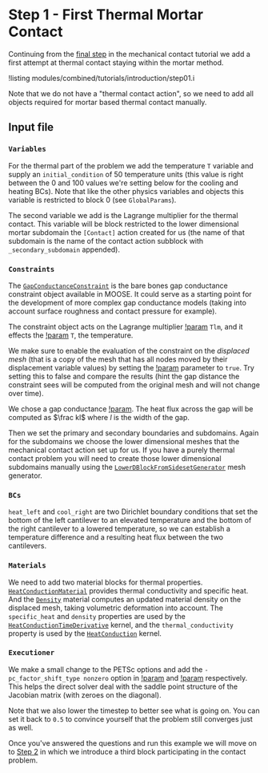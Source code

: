 # Step 1 - First Thermal Mortar Contact

Continuing from the [final step](contact/tutorials/introduction/step02.md) in
the mechanical contact tutorial we add a first attempt at thermal contact
staying within the mortar method.

!listing modules/combined/tutorials/introduction/step01.i

Note that we do not have a "thermal contact action", so we need to add all
objects required for mortar based thermal contact manually.

## Input file

### `Variables`

For the thermal part of the problem we add the temperature `T` variable and supply an
`initial_condition` of 50 temperature units (this value is right between the 0
and 100 values we're setting below for the cooling and heating BCs). Note that
like the other physics variables and objects this variable is restricted to
block 0 (see `GlobalParams`).

The second variable we add is the Lagrange multiplier for the thermal contact.
This variable will be block restricted to the lower dimensional mortar subdomain
the `[Contact]` action created for us (the name of that subdomain is the name of
the contact action subblock with `_secondary_subdomain` appended).

### `Constraints`

The [`GapConductanceConstraint`](GapConductanceConstraint.md) is the bare bones
gap conductance constraint object available in MOOSE. It could serve as a
starting point for the development of more complex gap conductance models
(taking into account surface roughness and contact pressure for example).

The constraint object acts on the Lagrange multiplier
[!param](/Constraints/GapConductanceConstraint/variable) `Tlm`, and it effects
the [!param](/Constraints/GapConductanceConstraint/secondary_variable) `T`, the
temperature.

We make sure to enable the evaluation of the constraint on the _displaced mesh_
(that is a copy of the mesh that has all nodes moved by their displacement
variable values) by setting the
[!param](/Constraints/GapConductanceConstraint/use_displaced_mesh) parameter to
`true`. Try setting this to false and compare the results (hint the gap distance
the constraint sees will be computed from the original mesh and will not change
over time).

We chose a gap conductance [!param](/Constraints/GapConductanceConstraint/k).
The heat flux across the gap will be computed as $\frac kl$ where $l$ is the
width of the gap.

Then we set the primary and secondary boundaries and subdomains. Again for the
subdomains we choose the lower dimensional meshes that the mechanical contact
action set up for us. If you have a purely thermal contact problem you will need
to create those lower dimensional subdomains manually using the
[`LowerDBlockFromSidesetGenerator`](LowerDBlockFromSidesetGenerator.md) mesh
generator.

### `BCs`

`heat_left` and `cool_right` are two Dirichlet boundary conditions that set the
bottom of the left cantilever to an elevated temperature and the bottom of the
right cantilever to a lowered temperature, so we can establish a temperature
difference and a resulting heat flux between the two cantilevers.

### `Materials`

We need to add two material blocks for thermal properties.
[`HeatConductionMaterial`](HeatConductionMaterial.md) provides thermal
conductivity and specific heat. And the [`Density`](Density.md) material
computes an updated material density on the displaced mesh, taking volumetric
deformation into account. The `specific_heat` and `density` properties are used
by the [`HeatConductionTimeDerivative`](HeatConductionTimeDerivative.md) kernel,
and the `thermal_conductivity` property is used by the
[`HeatConduction`](HeatConduction.md) kernel.

### `Executioner`

We make a small change to the PETSc options and add the `-pc_factor_shift_type
nonzero` option in  [!param](/Executioner/Transient/petsc_options_iname) and
[!param](/Executioner/Transient/petsc_options_value) respectively. This helps
the direct solver deal with the saddle point structure of the Jacobian matrix
(with zeroes on the diagonal).

Note that we also lower the timestep to better see what is going on. You can set
it back to `0.5` to convince yourself that the problem still converges just as
well.

Once you've answered the questions and run this example we will move on to
[Step 2](combined/tutorials/introduction/step02.md) in which we introduce
a third block participating in the contact problem.
